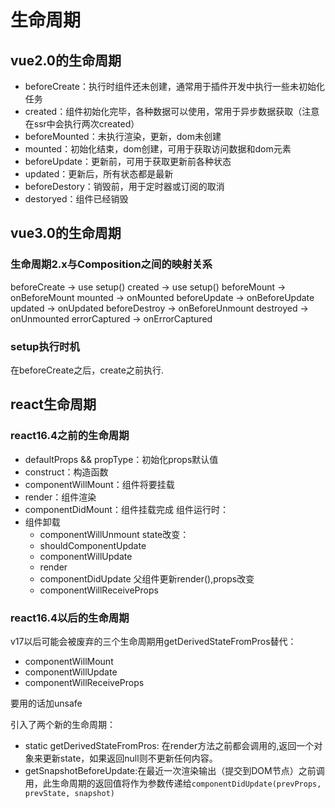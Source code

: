 # 生命周期

## vue2.0的生命周期

- beforeCreate：执行时组件还未创建，通常用于插件开发中执行一些未初始化任务
- created：组件初始化完毕，各种数据可以使用，常用于异步数据获取（注意在ssr中会执行两次created）
- beforeMounted：未执行渲染，更新，dom未创建
- mounted：初始化结束，dom创建，可用于获取访问数据和dom元素
- beforeUpdate：更新前，可用于获取更新前各种状态
- updated：更新后，所有状态都是最新
- beforeDestory：销毁前，用于定时器或订阅的取消
- destoryed：组件已经销毁

## vue3.0的生命周期

### 生命周期2.x与Composition之间的映射关系

beforeCreate -> use setup()
created -> use setup()
beforeMount -> onBeforeMount
mounted -> onMounted
beforeUpdate -> onBeforeUpdate
updated -> onUpdated
beforeDestroy -> onBeforeUnmount
destroyed -> onUnmounted
errorCaptured  -> onErrorCaptured

### setup执行时机

在beforeCreate之后，create之前执行.

## react生命周期

### react16.4之前的生命周期

- defaultProps && propType：初始化props默认值
- construct：构造函数
- componentWillMount：组件将要挂载
- render：组件渲染
- componentDidMount：组件挂载完成
组件运行时：
- 组件卸载
  - componentWillUnmount
state改变：
  - shouldComponentUpdate
  - componentWillUpdate
  - render
  - componentDidUpdate
父组件更新render(),props改变
  - componentWillReceiveProps

### react16.4以后的生命周期

v17以后可能会被废弃的三个生命周期用getDerivedStateFromPros替代：

- componentWillMount
- componentWillUpdate
- componentWillReceiveProps

要用的话加unsafe

引入了两个新的生命周期：

- static getDerivedStateFromPros: 在render方法之前都会调用的,返回一个对象来更新state，如果返回null则不更新任何内容。
- getSnapshotBeforeUpdate:在最近一次渲染输出（提交到DOM节点）之前调用，此生命周期的返回值将作为参数传递给`componentDidUpdate(prevProps, prevState, snapshot)`
